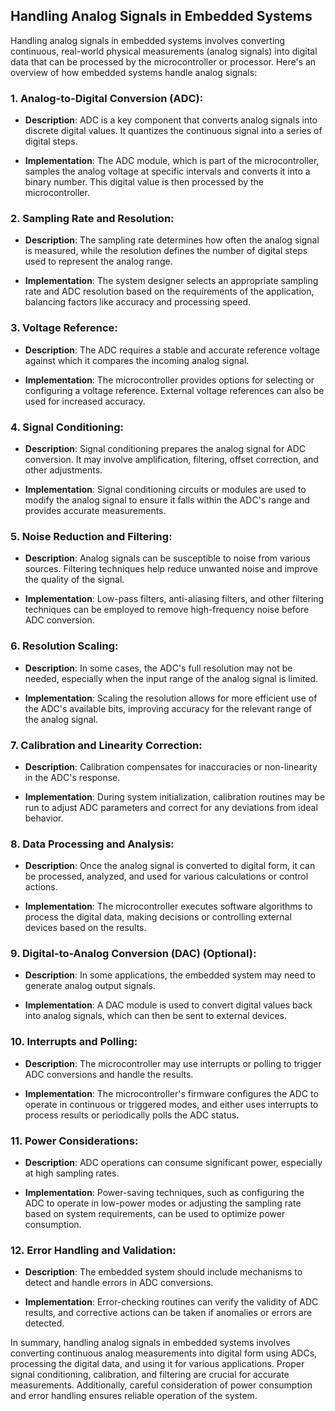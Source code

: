 ## Handling Analog Signals in Embedded Systems

Handling analog signals in embedded systems involves converting continuous, real-world physical measurements (analog signals) into digital data that can be processed by the microcontroller or processor. Here's an overview of how embedded systems handle analog signals:

### 1. **Analog-to-Digital Conversion (ADC)**:

- **Description**: ADC is a key component that converts analog signals into discrete digital values. It quantizes the continuous signal into a series of digital steps.

- **Implementation**: The ADC module, which is part of the microcontroller, samples the analog voltage at specific intervals and converts it into a binary number. This digital value is then processed by the microcontroller.

### 2. **Sampling Rate and Resolution**:

- **Description**: The sampling rate determines how often the analog signal is measured, while the resolution defines the number of digital steps used to represent the analog range.

- **Implementation**: The system designer selects an appropriate sampling rate and ADC resolution based on the requirements of the application, balancing factors like accuracy and processing speed.

### 3. **Voltage Reference**:

- **Description**: The ADC requires a stable and accurate reference voltage against which it compares the incoming analog signal.

- **Implementation**: The microcontroller provides options for selecting or configuring a voltage reference. External voltage references can also be used for increased accuracy.

### 4. **Signal Conditioning**:

- **Description**: Signal conditioning prepares the analog signal for ADC conversion. It may involve amplification, filtering, offset correction, and other adjustments.

- **Implementation**: Signal conditioning circuits or modules are used to modify the analog signal to ensure it falls within the ADC's range and provides accurate measurements.

### 5. **Noise Reduction and Filtering**:

- **Description**: Analog signals can be susceptible to noise from various sources. Filtering techniques help reduce unwanted noise and improve the quality of the signal.

- **Implementation**: Low-pass filters, anti-aliasing filters, and other filtering techniques can be employed to remove high-frequency noise before ADC conversion.

### 6. **Resolution Scaling**:

- **Description**: In some cases, the ADC's full resolution may not be needed, especially when the input range of the analog signal is limited.

- **Implementation**: Scaling the resolution allows for more efficient use of the ADC's available bits, improving accuracy for the relevant range of the analog signal.

### 7. **Calibration and Linearity Correction**:

- **Description**: Calibration compensates for inaccuracies or non-linearity in the ADC's response.

- **Implementation**: During system initialization, calibration routines may be run to adjust ADC parameters and correct for any deviations from ideal behavior.

### 8. **Data Processing and Analysis**:

- **Description**: Once the analog signal is converted to digital form, it can be processed, analyzed, and used for various calculations or control actions.

- **Implementation**: The microcontroller executes software algorithms to process the digital data, making decisions or controlling external devices based on the results.

### 9. **Digital-to-Analog Conversion (DAC)** (Optional):

- **Description**: In some applications, the embedded system may need to generate analog output signals.

- **Implementation**: A DAC module is used to convert digital values back into analog signals, which can then be sent to external devices.

### 10. **Interrupts and Polling**:

- **Description**: The microcontroller may use interrupts or polling to trigger ADC conversions and handle the results.

- **Implementation**: The microcontroller's firmware configures the ADC to operate in continuous or triggered modes, and either uses interrupts to process results or periodically polls the ADC status.

### 11. **Power Considerations**:

- **Description**: ADC operations can consume significant power, especially at high sampling rates.

- **Implementation**: Power-saving techniques, such as configuring the ADC to operate in low-power modes or adjusting the sampling rate based on system requirements, can be used to optimize power consumption.

### 12. **Error Handling and Validation**:

- **Description**: The embedded system should include mechanisms to detect and handle errors in ADC conversions.

- **Implementation**: Error-checking routines can verify the validity of ADC results, and corrective actions can be taken if anomalies or errors are detected.

In summary, handling analog signals in embedded systems involves converting continuous analog measurements into digital form using ADCs, processing the digital data, and using it for various applications. Proper signal conditioning, calibration, and filtering are crucial for accurate measurements. Additionally, careful consideration of power consumption and error handling ensures reliable operation of the system.
